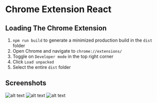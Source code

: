 # Chrome Extension React

## Loading The Chrome Extension

1. `npm run build` to generate a minimized production build in the `dist` folder
2. Open Chrome and navigate to `chrome://extensions/`
3. Toggle on `Developer mode` in the top right corner
4. Click `Load unpacked`
5. Select the entire `dist` folder

## Screenshots

![alt text](https://github.com/RMollinedo/react-chrome-extension/blob/main/screenshot1.png)
![alt text](https://github.com/RMollinedo/react-chrome-extension/blob/main/screenshot2.png)
![alt text](https://github.com/RMollinedo/react-chrome-extension/blob/main/screenshot3.png)